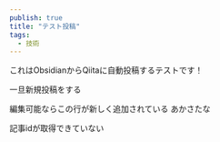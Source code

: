```yaml
---
publish: true
title: "テスト投稿"
tags:
  - 技術
---
```


これはObsidianからQiitaに自動投稿するテストです！

一旦新規投稿をする


編集可能ならこの行が新しく追加されている
あかさたな

記事idが取得できていない

